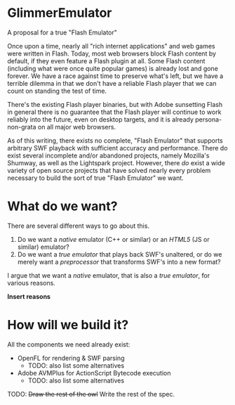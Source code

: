 # GlimmerEmulator
A proposal for a true "Flash Emulator"

Once upon a time, nearly all "rich internet applications" and web games were written in Flash. Today, most web browsers block Flash content by default, if they even feature a Flash plugin at all. Some Flash content (including what were once quite popular games) is already lost and gone forever. We have a race against time to preserve what's left, but we have a terrible dilemma in that we don't have a reliable Flash player that we can count on standing the test of time.

There's the existing Flash player binaries, but with Adobe sunsetting Flash in general there is no guarantee that the Flash player will continue to work reliably into the future, even on desktop targets, and it is already persona-non-grata on all major web browsers.

As of this writing, there exists no complete, "Flash Emulator" that supports arbitrary SWF playback with sufficient accuracy and performance. There do exist several incomplete and/or abandoned projects, namely Mozilla's Shumway, as well as the Lightspark project. However, there *do* exist a wide variety of open source projects that have solved nearly every problem necessary to build the sort of true "Flash Emulator" we want.

# What do we want?

There are several different ways to go about this.

1. Do we want a *native* emulator (C++ or similar) or an *HTML5* (JS or similar) emulator?
2. Do we want a *true emulator* that plays back SWF's unaltered, or do we merely want a *preprocessor* that transforms SWF's into a new format?

I argue that we want a *native* emulator, that is also a *true emulator*, for various reasons.

**Insert reasons**

# How will we build it?

All the components we need already exist:

- OpenFL for rendering & SWF parsing
  - TODO: also list some alternatives
- Adobe AVMPlus for ActionScript Bytecode execution
  - TODO: also list some alternatives
  
TODO: ~~Draw the rest of the owl~~ Write the rest of the spec.
